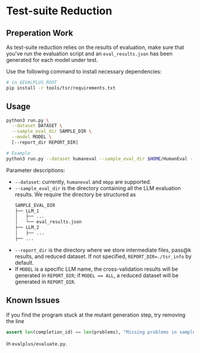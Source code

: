 # Test-suite Reduction

## Preperation Work

As test-suite reduction relies on the results of evaluation, make sure that you've run the evaluation script and an `eval_results.json` has been generated for each model under test.

Use the following command to install necessary dependencies:

```bash
# in $EVALPLUS_ROOT
pip install -r tools/tsr/requirements.txt
```

## Usage

```bash
python3 run.py \
  --dataset DATASET \
  --sample_eval_dir SAMPLE_DIR \
  --model MODEL \
  [--report_dir REPORT_DIR]

# Example
python3 run.py --dataset humaneval --sample_eval_dir $HOME/HumanEval --model ALL
```

Parameter descriptions:
* `--dataset`: currently, `humaneval` and `mbpp` are supported.
* `--sample_eval_dir` is the directory containing all the LLM evaluation results. We require the directory be structured as
    ```bash
    SAMPLE_EVAL_DIR
    ├── LLM_1
    │   ├── ...
    │   └── eval_results.json
    ├── LLM_2
    │   ├── ...
    ├── ...
    ```
* `--report_dir` is the directory where we store intermediate files, pass@k results, and reduced dataset. If not specified, `REPORT_DIR=./tsr_info` by default.
* If `MODEL` is a specific LLM name, the cross-validation results will be generated in `REPORT_DIR`; if `MODEL == ALL`, a reduced dataset will be generated in `REPORT_DIR`.

## Known Issues

If you find the program stuck at the mutant generation step, try removing the line
```python
assert len(completion_id) == len(problems), "Missing problems in samples"
```
in `evalplus/evaluate.py`.
